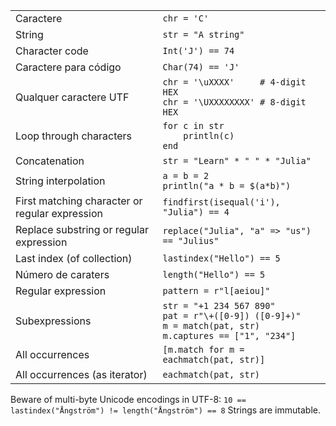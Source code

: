 |                                                |                                                                                                                    |
| ---------------------------------------------- | ------------------------------------------------------------------------------------------------------------------ |
| Caractere                                      | `chr = 'C'`                                                                                                        |
| String                                         | `str = "A string"`                                                                                                 |
| Character code                                 | `Int('J') == 74`                                                                                                   |
| Caractere para código                          | `Char(74) == 'J'`                                                                                                  |
| Qualquer caractere UTF                         | `chr = '\uXXXX'     # 4-digit HEX`<br>`chr = '\UXXXXXXXX' # 8-digit HEX`                                           |
| Loop through characters                        | `for c in str`<br>`    println(c)`<br>`end`                                                                        |
| Concatenation                                  | `str = "Learn" * " " * "Julia"`                                                                                    |
| String interpolation                           | `a = b = 2`<br>`println("a * b = $(a*b)")`                                                                         |
| First matching character or regular expression | `findfirst(isequal('i'), "Julia") == 4`                                                                            |
| Replace substring or regular expression        | `replace("Julia", "a" => "us") == "Julius"`                                                                        |
| Last index (of collection)                     | `lastindex("Hello") == 5`                                                                                          |
| Número de caraters                             | `length("Hello") == 5`                                                                                             |
| Regular expression                             | `pattern = r"l[aeiou]"`                                                                                            |
| Subexpressions                                 | `str = "+1 234 567 890"`<br>`pat = r"\+([0-9]) ([0-9]+)"`<br>`m = match(pat, str)`<br>`m.captures == ["1", "234"]` |
| All occurrences                                | `[m.match for m = eachmatch(pat, str)]`                                                                            |
| All occurrences (as iterator)                  | `eachmatch(pat, str)`                                                                                              |


Beware of multi-byte Unicode encodings in UTF-8:
`10 == lastindex("Ångström") != length("Ångström") == 8`
Strings are immutable.

